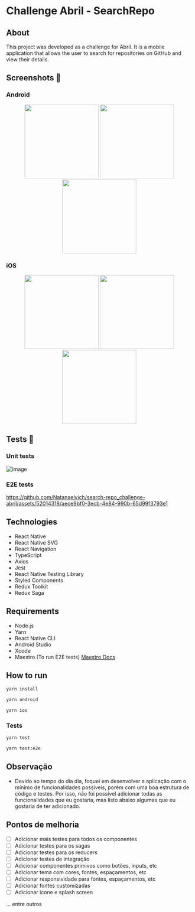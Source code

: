 # Challenge Abril - SearchRepo

## About

This project was developed as a challenge for Abril. It is a mobile application that allows the user to search for repositories on GitHub and view their details.


## Screenshots 📸

### Android
<p align="center">
 <img  src="https://github.com/Natanaelvich/search-repo_challenge-abril/assets/52014318/9518cbe9-44bf-45ad-9468-b5715234b420"
    width="200px">
    <img  src="https://github.com/Natanaelvich/search-repo_challenge-abril/assets/52014318/55a1276d-5c9f-4a97-bcbd-64d6a4c46f43""
    width="200px">
    <img  src="https://github.com/Natanaelvich/search-repo_challenge-abril/assets/52014318/3d09b0fd-1788-4965-85fa-0da574a07f4c""
    width="200px">
</p>

### iOS
<p align="center">
 <img  src="https://github.com/Natanaelvich/search-repo_challenge-abril/assets/52014318/7d2b8cca-7fc4-4917-89e5-a719795406c1"
    width="200px">
 <img  src="https://github.com/Natanaelvich/search-repo_challenge-abril/assets/52014318/176046f4-5079-4052-b7a7-49c4f7f6cf12"
    width="200px">
 <img  src="https://github.com/Natanaelvich/search-repo_challenge-abril/assets/52014318/83e44387-fb2f-475a-a656-037726e0aa3e"
    width="200px">
</p>

## Tests 🧪

### Unit tests

![image](https://github.com/Natanaelvich/search-repo_challenge-abril/assets/52014318/65d653b6-0785-494b-876e-6bd7515043ee)

### E2E tests

https://github.com/Natanaelvich/search-repo_challenge-abril/assets/52014318/aece9bf0-3ecb-4e84-990b-65d99f3793e1

## Technologies

- React Native
- React Native SVG
- React Navigation
- TypeScript
- Axios
- Jest
- React Native Testing Library
- Styled Components
- Redux Toolkit
- Redux Saga

## Requirements

- Node.js
- Yarn
- React Native CLI
- Android Studio
- Xcode
- Maestro (To run E2E tests) [Maestro Docs](https://maestro.mobile.dev/)

## How to run

```bash
yarn install
```

```bash
yarn android
```

```bash
yarn ios
```

### Tests

```bash
yarn test
```

```bash
yarn test:e2e
```

## Observação

- Devido ao tempo do dia dia, foquei em desenvolver a aplicação com o mínimo de funcionalidades possíveis, porém com uma boa estrutura de código e testes. Por isso, não foi possível adicionar todas as funcionalidades que eu gostaria, mas listo abaixo algumas que eu gostaria de ter adicionado.

## Pontos de melhoria

- [ ] Adicionar mais testes para todos os componentes
- [ ] Adicionar testes para os sagas
- [ ] Adicionar testes para os reducers
- [ ] Adicionar testes de integração
- [ ] Adicionar componentes primivos como botões, inputs, etc
- [ ] Adicionar tema com cores, fontes, espaçamentos, etc
- [ ] Adicionar responsividade para fontes, espaçamentos, etc
- [ ] Adicionar fontes customizadas
- [ ] Adicionar icone e splash screen

... entre outros

